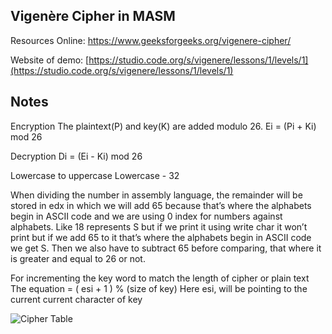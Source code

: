 ## Vigenère Cipher in MASM 
Resources Online: [https://www.geeksforgeeks.org/vigenere-cipher/
](https://www.geeksforgeeks.org/vigenere-cipher/)

Website of demo: [https://studio.code.org/s/vigenere/lessons/1/levels/1](https://studio.code.org/s/vigenere/lessons/1/levels/1)

## Notes
Encryption
The plaintext(P) and key(K) are added modulo 26.
Ei = (Pi + Ki) mod 26

Decryption
Di = (Ei - Ki) mod 26

Lowercase to uppercase
Lowercase - 32


When dividing the number in assembly language, the remainder will be stored in edx in which we will add 65 because that’s where the alphabets begin in ASCII code and we are using 0 index for numbers against alphabets.
Like 18 represents S but if we print it using write char it won’t print but if we add 65 to it that’s where the alphabets begin in ASCII code we get S.
Then we also have to subtract 65 before comparing, that where it is greater and equal to 26 or not.

For incrementing the key word to match the length of cipher or plain text
The equation = ( esi + 1 ) % (size of key)
Here esi, will be pointing to the current current character of key 

![Cipher Table](https://github.com/humayyuntariq/Vigenere-Cipher-COAL/assets/85873694/7b705cba-018c-4971-8907-dbcc16c093e9)


